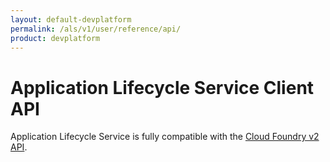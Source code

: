```yaml
---
layout: default-devplatform
permalink: /als/v1/user/reference/api/
product: devplatform
---
```

<!--PUBLISHED-->

Application Lifecycle Service Client API[](#helion-client-api "Permalink to this headline")
=========================================================================

Application Lifecycle Service is fully compatible with the [Cloud Foundry v2
API](http://docs.cloudfoundry.org/services/api.html).

